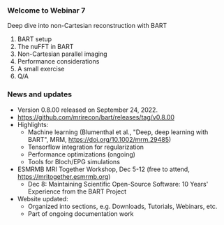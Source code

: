 ### Welcome to Webinar 7
Deep dive into non-Cartesian reconstruction with BART  
1. BART setup
1. The nuFFT in BART
1. Non-Cartesian parallel imaging
1. Performance considerations
1. A small exercise
1. Q/A


### News and updates
- Version 0.8.00 released on September 24, 2022.
- https://github.com/mrirecon/bart/releases/tag/v0.8.00
- Highlights:
   - Machine learning (Blumenthal et al., "Deep, deep learning with BART", MRM, https://doi.org/10.1002/mrm.29485)
   - Tensorflow integration for regularization
   - Performance optimizations (ongoing)
   - Tools for Bloch/EPG simulations
- ESMRMB MRI Together Workshop, Dec 5-12 (free to attend, https://mritogether.esmrmb.org)
   - Dec 8: Maintaining Scientific Open-Source Software: 10 Years' Experience from the BART Project
- Website updated:
   - Organized into sections, e.g. Downloads, Tutorials, Webinars, etc.
   - Part of ongoing documentation work
